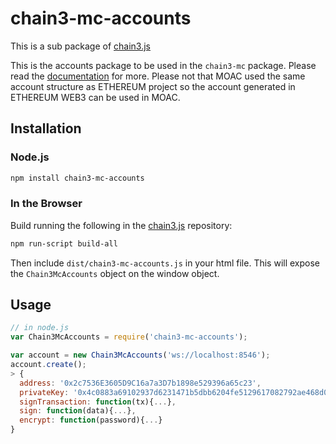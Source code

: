 # chain3-mc-accounts

This is a sub package of [chain3.js][repo]

This is the accounts package to be used in the `chain3-mc` package.
Please read the [documentation][docs] for more.
Please not that MOAC used the same account structure as ETHEREUM project so the account generated in ETHEREUM WEB3 can be used in MOAC.

## Installation

### Node.js

```bash
npm install chain3-mc-accounts
```

### In the Browser

Build running the following in the [chain3.js][repo] repository:

```bash
npm run-script build-all
```

Then include `dist/chain3-mc-accounts.js` in your html file.
This will expose the `Chain3McAccounts` object on the window object.


## Usage

```js
// in node.js
var Chain3McAccounts = require('chain3-mc-accounts');

var account = new Chain3McAccounts('ws://localhost:8546');
account.create();
> {
  address: '0x2c7536E3605D9C16a7a3D7b1898e529396a65c23',
  privateKey: '0x4c0883a69102937d6231471b5dbb6204fe5129617082792ae468d01a3f362318',
  signTransaction: function(tx){...},
  sign: function(data){...},
  encrypt: function(password){...}
}
```

[docs]: https://moacdocs-chn.readthedocs.io/zh_CN/latest/moac/js/index.html
[repo]: https://github.com/MOACChain/chain3/tree/1.x


